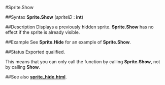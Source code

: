
#Sprite.Show

##Syntax
**Sprite.Show** (_spriteID_ : **int**)


##Description
Displays a previously hidden sprite. **Sprite.Show** has no effect if the sprite is already visible.


##Example
See **Sprite.Hide** for an example of **Sprite.Show**.


##Status
Exported qualified.

This means that you can only call the function by calling **Sprite.Show**, not by calling **Show**.


##See also
**[sprite_hide.html](Sprite.Hide)**.

